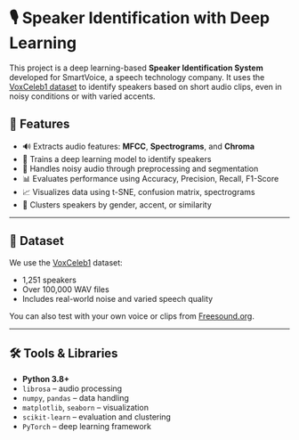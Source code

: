 # 🎙️ Speaker Identification with Deep Learning

This project is a deep learning-based **Speaker Identification System** developed for SmartVoice, a speech technology company. It uses the [VoxCeleb1 dataset](http://www.robots.ox.ac.uk/~vgg/data/voxceleb/) to identify speakers based on short audio clips, even in noisy conditions or with varied accents.

## 🚀 Features

- 🔊 Extracts audio features: **MFCC**, **Spectrograms**, and **Chroma**
- 🧠 Trains a deep learning model to identify speakers
- 🧹 Handles noisy audio through preprocessing and segmentation
- 📊 Evaluates performance using Accuracy, Precision, Recall, F1-Score
- 📈 Visualizes data using t-SNE, confusion matrix, spectrograms
- 🎯 Clusters speakers by gender, accent, or similarity

---

## 📁 Dataset

We use the [VoxCeleb1](http://www.robots.ox.ac.uk/~vgg/data/voxceleb/) dataset:
- 1,251 speakers
- Over 100,000 WAV files
- Includes real-world noise and varied speech quality

You can also test with your own voice or clips from [Freesound.org](https://freesound.org).

---

## 🛠️ Tools & Libraries

- **Python 3.8+**
- `librosa` – audio processing
- `numpy`, `pandas` – data handling
- `matplotlib`, `seaborn` – visualization
- `scikit-learn` – evaluation and clustering
- `PyTorch` – deep learning framework

